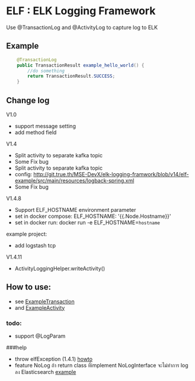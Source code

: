 # ELF : ELK Logging Framework

Use @TransactionLog and @ActivityLog to capture log to ELK

## Example
```java
    @TransactionLog
    public TransactionResult example_hello_world() {
        //do something
        return TransactionResult.SUCCESS;
    }
```


## Change log
V1.0

- support message setting
- add method field

V1.4
- Split activity to separate kafka topic
- Some Fix bug
- Split activity to separate kafka topic 
 - config: http://git.true.th/MSE-DevX/elk-logging-framwork/blob/v14/elf-example/src/main/resources/logback-spring.xml
- Some Fix bug

V1.4.8
- Support ELF_HOSTNAME environment parameter 
- set in docker compose: 
    ELF_HOSTNAME: '{{.Node.Hostname}}'
- set in docker run:
     docker run  -e ELF_HOSTNAME=`hostname`
     
example project:
- add logstash tcp

 
V1.4.11
- ActivityLoggingHelper.writeActivity()

## How to use:
- see [ExampleTransaction](http://git.true.th/MSE-DevX/elk-logging-framwork/blob/4850ba5c74d0c7d33dc108d02db538aef990985d/elf-example/src/main/java/com/rmv/mse/microengine/exampleproject/ExampleTransaction.java)
- and [ExampleActivity](http://git.true.th/MSE-DevX/elk-logging-framwork/blob/4850ba5c74d0c7d33dc108d02db538aef990985d/elf-example/src/main/java/com/rmv/mse/microengine/exampleproject/ExampleService.java)

### todo:
- support @LogParam

###help
-  throw elfException (1.4.1) [howto](http://git.true.th/MSE-DevX/elk-logging-framwork/commit/ebc8036529dc36895dc93e91d87d67530e5346a0#diff-1)
-  feature NoLog ถ้า return class ที่implement NoLogInterface จะไม่ทำการ log ลง Elasticsearch [example](http://git.true.th/MSE-DevX/elk-logging-framwork/commit/74731ccf906928a6c566e0e1e161c7f1a19bfa4e#diff-0)
